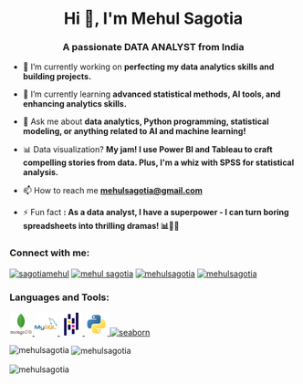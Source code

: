 <h1 align="center">Hi 👋, I'm Mehul Sagotia</h1>
<h3 align="center">A passionate DATA ANALYST from India</h3>

- 🔭 I’m currently working on **perfecting my data analytics skills and building projects.**

- 🌱 I’m currently learning **advanced statistical methods, AI tools, and enhancing analytics skills.**

- 💬 Ask me about **data analytics, Python programming, statistical modeling, or anything related to AI and machine learning!**

- 📊 Data visualization? **My jam! I use Power BI and Tableau to craft compelling stories from data. Plus, I'm a whiz with SPSS for statistical analysis.**

- 📫 How to reach me **mehulsagotia@gmail.com**

- ⚡ Fun fact **: As a data analyst, I have a superpower - I can turn boring spreadsheets into thrilling dramas! 📊🕵️‍♂️**

<h3 align="left">Connect with me:</h3>
<p align="left">
<a href="https://twitter.com/sagotiamehul" target="blank"><img align="center" src="https://raw.githubusercontent.com/rahuldkjain/github-profile-readme-generator/master/src/images/icons/Social/twitter.svg" alt="sagotiamehul" height="30" width="40" /></a>
<a href="https://linkedin.com/in/mehul sagotia" target="blank"><img align="center" src="https://raw.githubusercontent.com/rahuldkjain/github-profile-readme-generator/master/src/images/icons/Social/linked-in-alt.svg" alt="mehul sagotia" height="30" width="40" /></a>
<a href="https://kaggle.com/mehulsagotia" target="blank"><img align="center" src="https://raw.githubusercontent.com/rahuldkjain/github-profile-readme-generator/master/src/images/icons/Social/kaggle.svg" alt="mehulsagotia" height="30" width="40" /></a>
<a href="https://www.hackerrank.com/mehulsagotia" target="blank"><img align="center" src="https://raw.githubusercontent.com/rahuldkjain/github-profile-readme-generator/master/src/images/icons/Social/hackerrank.svg" alt="mehulsagotia" height="30" width="40" /></a>
</p>

<h3 align="left">Languages and Tools:</h3>
<p align="left"> <a href="https://www.mongodb.com/" target="_blank" rel="noreferrer"> <img src="https://raw.githubusercontent.com/devicons/devicon/master/icons/mongodb/mongodb-original-wordmark.svg" alt="mongodb" width="40" height="40"/> </a> <a href="https://www.mysql.com/" target="_blank" rel="noreferrer"> <img src="https://raw.githubusercontent.com/devicons/devicon/master/icons/mysql/mysql-original-wordmark.svg" alt="mysql" width="40" height="40"/> </a> <a href="https://pandas.pydata.org/" target="_blank" rel="noreferrer"> <img src="https://raw.githubusercontent.com/devicons/devicon/2ae2a900d2f041da66e950e4d48052658d850630/icons/pandas/pandas-original.svg" alt="pandas" width="40" height="40"/> </a> <a href="https://www.python.org" target="_blank" rel="noreferrer"> <img src="https://raw.githubusercontent.com/devicons/devicon/master/icons/python/python-original.svg" alt="python" width="40" height="40"/> </a> <a href="https://seaborn.pydata.org/" target="_blank" rel="noreferrer"> <img src="https://seaborn.pydata.org/_images/logo-mark-lightbg.svg" alt="seaborn" width="40" height="40"/> </a> </p>

<p><img align="left" src="https://github-readme-stats.vercel.app/api/top-langs?username=mehulsagotia&show_icons=true&locale=en&layout=compact" alt="mehulsagotia" /></p>

<p>&nbsp;<img align="center" src="https://github-readme-stats.vercel.app/api?username=mehulsagotia&show_icons=true&locale=en" alt="mehulsagotia" /></p>

<p><img align="center" src="https://github-readme-streak-stats.herokuapp.com/?user=mehulsagotia&" alt="mehulsagotia" /></p>
